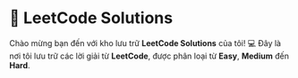 # 🚀 LeetCode Solutions  

Chào mừng bạn đến với kho lưu trữ **LeetCode Solutions** của tôi! 💻
Đây là nơi tôi lưu trữ các lời giải từ **LeetCode**, được phân loại từ **Easy**, **Medium** đến **Hard**.  

